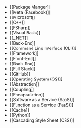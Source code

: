 - [[Package Manger]]
- [[Meta (Facebook)]]
- [[Microsoft]]
- [[C++]]
- [[FSharp]]
- [[Visual Basic]]
- [[_.NET]]
- [[Back-End]]
- [[Command Line Interface (CLI)]]
- [[Framework]]
- [[Front-End]]
- [[Back-End]]
- [[Full Stack]]
- [[GitHub]]
- [[Operating System (OS)]]
- [[Abstraction]]
- [[Coupling]]
- [[Encapsulation]]
- [[Software as a Service (SaaS)]]
- [[Function as a Service (FaaS)]]
- [[Cache]]
- [[Python]]
- [[Cascading Style Sheet (CSS)]]